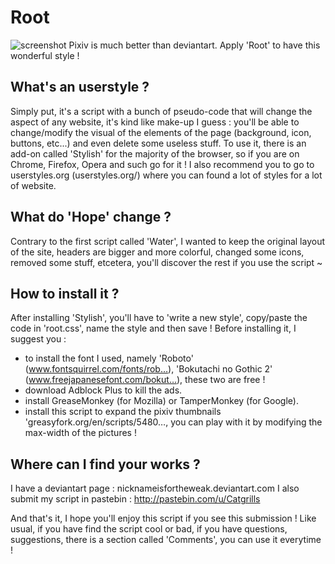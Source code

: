 # Root

![screenshot](http://i.imgur.com/UIPqYjY.jpg)
Pixiv is much better than deviantart. Apply 'Root' to have this wonderful style !

What's an userstyle ?
-------------------------------

Simply put, it's a script with a bunch of pseudo-code that will change the aspect of any website, it's kind like make-up I guess : you'll be able to change/modify the visual of the elements of the page (background, icon, buttons, etc...) and even delete some useless stuff. To use it, there is an add-on called 'Stylish' for the majority of the browser, so if you are on Chrome, Firefox, Opera and such go for it ! I also recommend you to go to userstyles.org (userstyles.org/) where you can found a lot of styles for a lot of website.

What do 'Hope' change ?
-------------------------------

Contrary to the first script called 'Water', I wanted to keep the original layout of the site, headers are bigger and more colorful, changed some icons, removed some stuff, etcetera, you'll discover the rest if you use the script ~

How to install it ?
-------------------------------

After installing 'Stylish', you'll have to 'write a new style', copy/paste the code in 'root.css', name the style and then save ! Before installing it, I suggest you :

* to install the font I used, namely 'Roboto' (www.fontsquirrel.com/fonts/rob…), 'Bokutachi no Gothic 2' (www.freejapanesefont.com/bokut…), these two are free !
* download Adblock Plus to kill the ads.
* install GreaseMonkey (for Mozilla) or TamperMonkey (for Google).
* install this script to expand the pixiv thumbnails 'greasyfork.org/en/scripts/5480…, you can play with it by modifying the max-width of the pictures !

Where can I find your works ?
-------------------------------

I have a deviantart page : nicknameisfortheweak.deviantart.com
I also submit my script in pastebin : http://pastebin.com/u/Catgrills

And that's it, I hope you'll enjoy this script if you see this submission ! Like usual, if you have find the script cool or bad, if you have questions, suggestions, there is a section called 'Comments', you can use it everytime !
